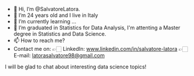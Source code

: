 - 👋 Hi, I’m @SalvatoreLatora.
- 👀 I’m 24 years old and I live in Italy
- 🌱 I’m currently learning ...
- 🏢 I’m graduated in Statistics for Data Analysis, I'm attenting a Master degree in Statistics and Data Science.
- 📫 How to reach me?
- Contact me on:
👉🏻 LinkedIn: www.linkedin.com/in/salvatore-latora
👉🏻 E-mail: latorasalvatore98@gmail.com

I will be glad to chat about interesting data science topics!
<!---
SalvatoreLatora/SalvatoreLatora is a ✨ special ✨ repository because its `README.md` (this file) appears on your GitHub profile.
You can click the Preview link to take a look at your changes.
--->
